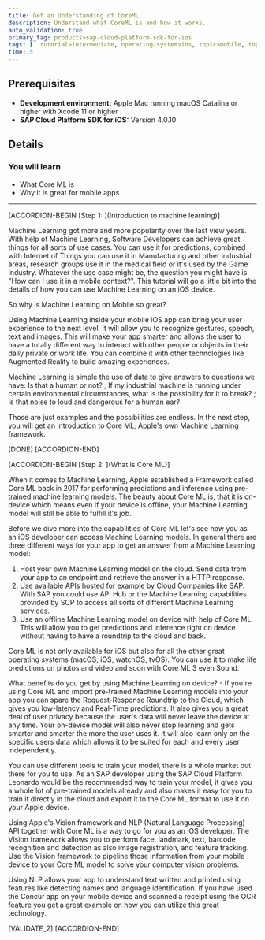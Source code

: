 ```yaml
---
title: Get an Understanding of CoreML
description: Understand what CoreML is and how it works.
auto_validation: true
primary_tag: products>sap-cloud-platform-sdk-for-ios
tags: [  tutorial>intermediate, operating-system>ios, topic>mobile, topic>odata, products>sap-cloud-platform, products>sap-cloud-platform-sdk-for-ios ]
time: 5
---
```


## Prerequisites  
- **Development environment:** Apple Mac running macOS Catalina or higher with Xcode 11 or higher
- **SAP Cloud Platform SDK for iOS:** Version 4.0.10

## Details
### You will learn  
  - What Core ML is
  - Why it is great for mobile apps

---

[ACCORDION-BEGIN [Step 1: ](Introduction to machine learning)]

Machine Learning got more and more popularity over the last view years. With help of Machine Learning, Software Developers can achieve great things for all sorts of use cases. You can use it for predictions, combined with Internet of Things you can use it in Manufacturing and other industrial areas, research groups use it in the medical field or it's used by the Game Industry. Whatever the use case might be, the question you might have is "How can I use it in a mobile context?". This tutorial will go a little bit into the details of how you can use Machine Learning on an iOS device.

So why is Machine Learning on Mobile so great?

Using Machine Learning inside your mobile iOS app can bring your user experience to the next level. It will allow you to recognize gestures, speech, text and images. This will make your app smarter and allows the user to have a totally different way to interact with other people or objects in their daily private or work life. You can combine it with other technologies like Augmented Reality to build amazing experiences.

Machine Learning is simple the use of data to give answers to questions we have: Is that a human or not? ; If my industrial machine is running under certain environmental circumstances, what is the possibility for it to break? ; Is that noise to loud and dangerous for a human ear?

Those are just examples and the possibilities are endless. In the next step, you will get an introduction to Core ML, Apple's own Machine Learning framework.

[DONE]
[ACCORDION-END]

[ACCORDION-BEGIN [Step 2: ](What is Core ML)]

When it comes to Machine Learning, Apple established a Framework called Core ML back in 2017 for performing predictions and inference using pre-trained machine learning models. The beauty about Core ML is, that it is on-device which means even if your device is offline, your Machine Learning model will still be able to fulfill it's job.

Before we dive more into the capabilities of Core ML let's see how you as an iOS developer can access Machine Learning models. In general there are three different ways for your app to get an answer from a Machine Learning model:

1. Host your own Machine Learning model on the cloud. Send data from your app to an endpoint and retrieve the answer in a HTTP response.
2. Use available APIs hosted for example by Cloud Companies like SAP. With SAP you could use API Hub or the Machine Learning capabilities provided by SCP to access all sorts of different Machine Learning services.
3. Use an offline Machine Learning model on device with help of Core ML. This will allow you to get predictions and inference right on device without having to have a roundtrip to the cloud and back.

Core ML is not only available for iOS but also for all the other great operating systems (macOS, iOS, watchOS, tvOS). You can use it to make life predictions on photos and video and soon with Core ML 3 even Sound.

What benefits do you get by using Machine Learning on device? - If you're using Core ML and import pre-trained Machine Learning models into your app you can spare the Request-Response Roundtrip to the Cloud, which gives you low-latency and Real-Time predictions. It also gives you a great deal of user privacy because the user's data will never leave the device at any time. Your on-device model will also never stop learning and gets smarter and smarter the more the user uses it. It will also learn only on the specific users data which allows it to be suited for each and every user independently.

You can use different tools to train your model, there is a whole market out there for you to use. As an SAP developer using the SAP Cloud Platform Leonardo would be the recommended way to train your model, it gives you a whole lot of pre-trained models already and also makes it easy for you to train it directly in the cloud and export it to the Core ML format to use it on your Apple device.

Using Apple's Vision framework and NLP (Natural Language Processing) API together with Core ML is a way to go for you as an iOS developer. The Vision framework allows you to perform face, landmark, text, barcode recognition and detection as also image registration, and feature tracking. Use the Vision framework to pipeline those information from your mobile device to your Core ML model to solve your computer vision problems.

Using NLP allows your app to understand text written and printed using features like detecting names and language identification. If you have used the Concur app on your mobile device and scanned a receipt using the OCR feature you get a great example on how you can utilize this great technology.

[VALIDATE_2]
[ACCORDION-END]

